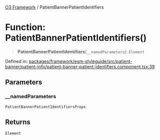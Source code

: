 [O3 Framework](../API.md) / PatientBannerPatientIdentifiers

# Function: PatientBannerPatientIdentifiers()

> **PatientBannerPatientIdentifiers**(`__namedParameters`): `Element`

Defined in: [packages/framework/esm-styleguide/src/patient-banner/patient-info/patient-banner-patient-identifiers.component.tsx:39](https://github.com/openmrs/openmrs-esm-core/blob/85cde3ce59cd3d29230c98040a3f53525e808725/packages/framework/esm-styleguide/src/patient-banner/patient-info/patient-banner-patient-identifiers.component.tsx#L39)

## Parameters

### \_\_namedParameters

`PatientBannerPatientIdentifiersProps`

## Returns

`Element`
